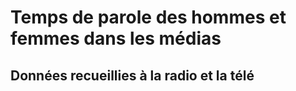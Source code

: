 # Temps de parole des hommes et femmes dans les médias
## Données recueillies à la radio et la télé
